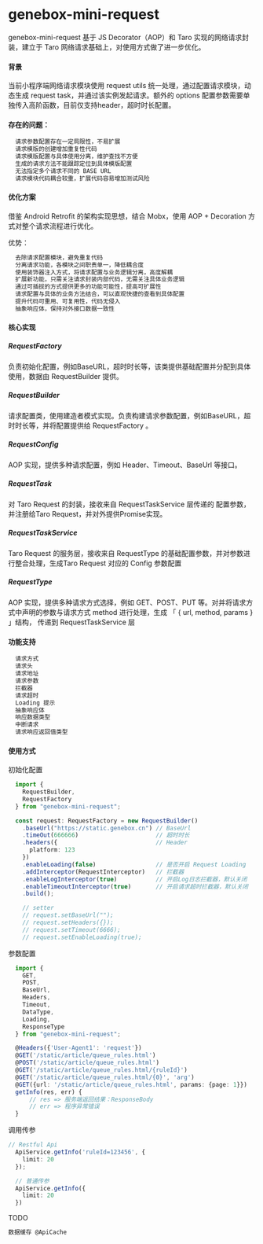 # genebox-mini-request

genebox-mini-request 基于 JS Decorator（AOP）和 Taro 实现的网络请求封装，建立于 Taro 网络请求基础上，对使用方式做了进一步优化。

#### 背景
当前小程序端网络请求模块使用 request utils 统一处理，通过配置请求模块，动态生成 request task，并通过该实例发起请求。额外的 options 配置参数需要单独传入高阶函数，目前仅支持header，超时时长配置。

#### 存在的问题：

```xml
  请求参数配置存在一定局限性，不易扩展
  请求模版的创建增加重复性代码
  请求模版配置与具体使用分离，维护查找不方便
  生成的请求方法不能跟踪定位到具体模版配置
  无法指定多个请求不同的 BASE URL
  请求模块代码耦合较重，扩展代码容易增加测试风险
```

####  优化方案
借鉴 Android Retrofit 的架构实现思想，结合 Mobx，使用 AOP + Decoration 方式对整个请求流程进行优化。

优势：

```xml
  去除请求配置模块，避免重复代码
  分离请求功能，各模块之间职责单一，降低耦合度
  使用装饰器注入方式，将请求配置与业务逻辑分离，高度解耦
  扩展新功能，只需关注请求封装内部代码，无需关注具体业务逻辑
  通过可插拔的方式提供更多的功能可能性，提高可扩展性
  请求配置与具体的业务方法结合，可以直观快捷的查看到具体配置
  提升代码可重用、可复用性，代码无侵入
  抽象响应体，保持对外接口数据一致性
```

#### 核心实现

##### RequestFactory
负责初始化配置，例如BaseURL，超时时长等，该类提供基础配置并分配到具体使用，数据由 RequestBuilder 提供。

##### RequestBuilder
请求配置类，使用建造者模式实现。负责构建请求参数配置，例如BaseURL，超时时长等，并将配置提供给 RequestFactory 。

##### RequestConfig
AOP 实现，提供多种请求配置，例如 Header、Timeout、BaseUrl 等接口。

##### RequestTask
对 Taro Request 的封装，接收来自 RequestTaskService 层传递的 配置参数，并注册给Taro Request，并对外提供Promise实现。
 
##### RequestTaskService
Taro Request 的服务层，接收来自 RequestType 的基础配置参数，并对参数进行整合处理，生成Taro Request 对应的 Config 参数配置

##### RequestType
AOP 实现，提供多种请求方式选择，例如 GET、POST、PUT 等。对并将请求方式中声明的参数与请求方式 method 进行处理，生成 「 { url, method, params } 」结构， 传递到 RequestTaskService 层

#### 功能支持

```xml
  请求方式
  请求头
  请求地址
  请求参数
  拦截器
  请求超时
  Loading 提示
  抽象响应体
  响应数据类型
  中断请求
  请求响应返回值类型
```

#### 使用方式

初始化配置

```typescript
  import { 
    RequestBuilder,
    RequestFactory
  } from "genebox-mini-request";

  const request: RequestFactory = new RequestBuilder()
    .baseUrl("https://static.genebox.cn") // BaseUrl
    .timeOut(666666)                      // 超时时长
    .headers({                            // Header
      platform: 123
    })
    .enableLoading(false)                 // 是否开启 Request Loading
    .addInterceptor(RequestInterceptor)   // 拦截器
    .enableLogInterceptor(true)           // 开启Log日志拦截器，默认关闭
    .enableTimeoutInterceptor(true)       // 开启请求超时拦截器，默认关闭
    .build();

    // setter
    // request.setBaseUrl("");
    // request.setHeaders({});
    // request.setTimeout(6666);
    // request.setEnableLoading(true);
```

参数配置

```typescript
  import {
    GET,
    POST,
    BaseUrl,
    Headers,
    Timeout,
    DataType,
    Loading,
    ResponseType
  } from "genebox-mini-request";

  @Headers({'User-Agent1': 'request'})
  @GET('/static/article/queue_rules.html')
  @POST('/static/article/queue_rules.html')
  @GET('/static/article/queue_rules.html/{ruleId}')
  @GET('/static/article/queue_rules.html/{0}', 'arg')
  @GET({url: '/static/article/queue_rules.html', params: {page: 1}})
  getInfo(res, err) {
      // res => 服务端返回结果：ResponseBody
      // err => 程序异常错误
  }

```

调用传参

```typescript
// Restful Api 
  ApiService.getInfo('ruleId=123456', {
    limit: 20
  });

  // 普通传参
  ApiService.getInfo({
    limit: 20
  })
```

TODO  
```xml
数据缓存 @ApiCache
```

